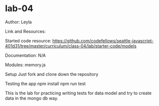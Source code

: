 # lab-04

Author: Leyla

Link and Resources:

Started code resource: https://github.com/codefellows/seattle-javascript-401d31/tree/master/curriculum/class-04/lab/starter-code/models

Documentation:
N/A

Modules:
memory.js

Setup
Just fork and clone down the repository

Testing the app
npm install
npm run test


This is the lab for practicing writing tests for data model and try to create data in the mongo db way.
